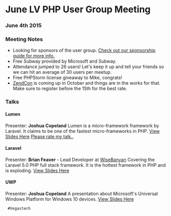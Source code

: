 <!--
'Brian Feaver', 'Josh Copeland', 'Laravel', 'Lumen', 'UWP'
-->
# June LV PHP User Group Meeting

### June 4th 2015

### Meeting Notes
* Looking for sponsors of the user group. [Check out our sponsorship guide for more info.](http://lvphp.org/media/PHPSponsorGudie.pdf)
* Free Subway provided by Microsoft and Subway.
* Attendance jumped to 26 users! Let's keep it up and tell your friends so we can hit an average of 30 users per meetup.
* Free PHPStorm license giveaway to Mike, congrats!
* [ZendCon](https://zendcon.com) is coming up in October and things are in the works for that. Make sure to register before the 15th for the best rate.

### Talks

#### Lumen
Presenter: **Joshua Copeland**
Lumen is a micro-framework framework by Laravel. It claims to be one of the fastest micro-frameworks in PHP.
<a href="http://www.slideshare.net/psycodedotorg/lumen-48975041" target="_blank">View Slides Here</a>
<a href="http://spkr8.com/t/59581" target="_blank">Please rate my talk..</a>

#### Laravel
Presenter: **Brian Feaver** - Lead Developer at [WiseBanyan](https://wisebanyan.com)
Covering the Laravel 5.0 PHP full stack framework. It is the hottest framework in PHP and is exploding.
<a href="http://www.slideshare.net/BrianFeaver/laravel-5-49041229" target="_blank">View Slides Here</a>

#### UWP
Presenter: **Joshua Copeland**
A presentation about Microsoft's Universal Windows Platform for Windows 10 devices.
<a href="http://www.slideshare.net/psycodedotorg/universal-windows-platform-overview" target="_blank">View Slides Here</a>

```
 #Vegastech
```
